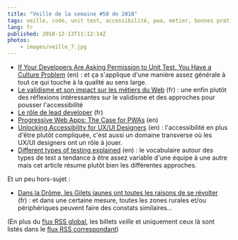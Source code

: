 ```yaml
---
title: "Veille de la semaine #50 de 2018"
tags: veille, code, unit test, accessibilité, pwa, métier, bonnes pratiques
lang: fr
published: 2018-12-13T11:12:14Z
photos:
    - images/veille_7.jpg
---
```

* [If Your Developers Are Asking Permission to Unit Test, You Have a Culture Problem](https://www.petermorlion.com/if-your-developers-are-asking-permission-to-unit-test-you-have-a-culture-problem/) (en)&nbsp;: et ça s'applique d'une manière assez générale à tout ce qui touche à la qualité au sens large.
* [Le validisme et son impact sur les métiers du Web](https://www.24joursdeweb.fr/2018/le-validisme-et-son-impact-sur-les-metiers-du-web/) (fr)&nbsp;: une enfin plutôt des réflexions intéressantes sur le validisme et des approches pour pousser l'accessibilité
* [Le rôle de lead developer](https://www.jdecool.fr/blog/2018/12/10/le-role-de-lead-dev.html) (fr)
* [Progressive Web Apps: The Case for PWAs](https://alistapart.com/article/progressive-web-apps-excerpt) (en)
* [Unlocking Accessibility for UX/UI Designers](https://www.24a11y.com/2018/unlocking-accessibility-for-ux-ui-designers/) (en)&nbsp;: l'accessibilité en plus d'être plutôt compliquée, c'est aussi un domaine transverse où les UX/UI designers ont un rôle à jouer.
* [Different types of testing explained](https://dev.to/thejessleigh/different-types-of-testing-explained-1ljo) (en)&nbsp;: le vocabulaire autour des types de test a tendance à être assez variable d'une équipe à une autre mais cet article résume plutôt bien les différentes approches.

Et un peu hors-sujet&nbsp;:

* [Dans la Drôme, les Gilets jaunes ont toutes les raisons de se révolter](https://reporterre.net/dans-la-drome-les-gilets-jaunes-ont-toutes-les-raisons-de-se-revolter) (fr)&nbsp;: et dans une certaine mesure, toutes les zones rurales et/ou périphériques peuvent faire des constats similaires…

(En plus du [flux RSS global](/rss.xml), les billets *veille*
et uniquement ceux là sont listés dans le [flux RSS correspondant](/rss/veille.xml))
